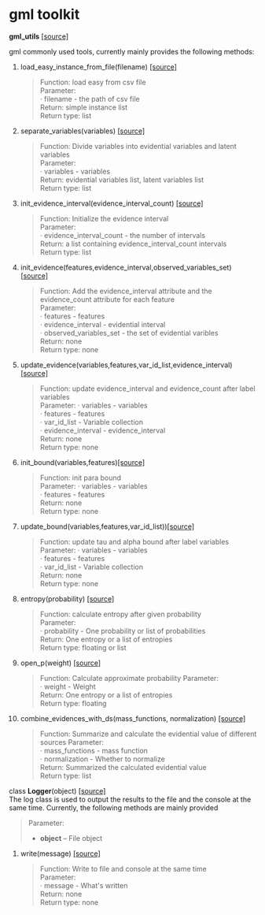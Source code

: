 # gml toolkit 

**gml_utils** [[source]](../gml_utils.py)         

gml commonly used tools, currently mainly provides the following methods: 
 
1. load_easy_instance_from_file(filename) [[source]](../gml_utils.py)          

    >Function: load easy from csv file  
    >Parameter:  
    > · filename - the path of csv file    
    >Return: simple instance list  
    >Return type: list

2. separate_variables(variables) [[source]](../gml_utils.py)          

    >Function: Divide variables into evidential variables and latent variables  
    >Parameter:  
    > · variables - variables    
    >Return: evidential variables list, latent variables list  
    >Return type: list

3. init_evidence_interval(evidence_interval_count) [[source]](../gml_utils.py)          

    >Function: Initialize the evidence interval  
    >Parameter:  
    > · evidence_interval_count - the number of intervals    
    >Return: a list containing evidence_interval_count intervals  
    >Return type: list

4. init_evidence(features,evidence_interval,observed_variables_set) [[source]](../gml_utils.py)          

    >Function: Add the evidence_interval attribute and the evidence_count attribute for each feature             
    >Parameter:  
    > · features - features    
    > · evidence_interval - evidential interval    
    > · observed_variables_set - the set of evidential varibles    
    >Return: none         
    >Return type: none         
5. update_evidence(variables,features,var_id_list,evidence_interval)[[source]](../gml_utils.py) 
    >Function: update evidence_interval and evidence_count after label variables            
    >Parameter: 
    > · variables - variables  
    > · features - features    
    > · var_id_list - Variable collection    
    > · evidence_interval - evidence_interval            
    >Return: none             
    >Return type: none         
6. init_bound(variables,features)[[source]](../gml_utils.py)
    >Function: init para bound            
    >Parameter: 
    > · variables - variables  
    > · features - features               
    >Return: none             
    >Return type: none         
7. update_bound(variables,features,var_id_list))[[source]](../gml_utils.py)
    >Function: update tau and alpha bound after label variables            
    >Parameter: 
    > · variables - variables  
    > · features - features               
    > · var_id_list - Variable collection    
    >Return: none             
    >Return type: none        
8. entropy(probability) [[source]](../gml_utils.py) 
    >Function: calculate entropy after given probability  
    >Parameter:  
    > · probability - One probability or list of probabilities    
    >Return: One entropy or a list of entropies  
    >Return type: floating or list   
9.  open_p(weight) [[source]](../gml_utils.py)          

    >Function: Calculate approximate probability 
    >Parameter:  
    > · weight - Weight   
    >Return: One entropy or a list of entropies  
    >Return type: floating

10. combine_evidences_with_ds(mass_functions, normalization) [[source]](../gml_utils.py)          

    >Function: Summarize and calculate the evidential value of different sources
    >Parameter:  
    > · mass_functions - mass function    
    > · normalization - Whether to normalize           
    >Return: Summarized the calculated evidential value  
    >Return type: list


class **Logger**(object) [[source]](../gml_utils.py)   
The log class is used to output the results to the file and the console at the same time. Currently, the following methods are mainly provided                        
>Parameter: 
> - **object** – File object                         

1. write(message) [[source]](../gml_utils.py) 
    >Function:  Write to file and console at the same time             
    >Parameter:  
    > · message - What's written            
    >Return: none             
    >Return type: none                       
